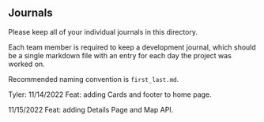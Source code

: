 ## Journals

Please keep all of your individual journals in this directory.

Each team member is required to keep a development journal, which should be a single markdown file with an entry for each day the project was worked on.

Recommended naming convention is `first_last.md`.

Tyler:
11/14/2022
Feat: adding Cards and footer to home page.

11/15/2022
Feat: adding Details Page and Map API.
